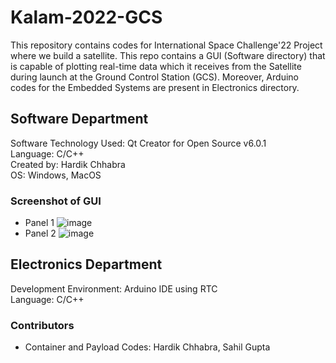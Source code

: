 # Kalam-2022-GCS
This repository contains codes for International Space Challenge'22 Project where we build a satellite. This repo contains a GUI (Software directory) that is capable of plotting real-time data which it receives from the Satellite during launch at the Ground Control Station (GCS). Moreover, Arduino codes for the Embedded Systems are present in Electronics directory.<br>
## Software Department
Software Technology Used: Qt Creator for Open Source v6.0.1 <br>
Language: C/C++ <br>
Created by: Hardik Chhabra <br>
OS: Windows, MacOS

### Screenshot of GUI

 - Panel 1
![image](https://user-images.githubusercontent.com/83291010/210073048-63119666-0aed-46f8-b6e1-0802d4b6d315.png)
 - Panel 2
![image](https://user-images.githubusercontent.com/83291010/210073171-f25baa1b-6285-442c-8b39-ac3e779b8ab9.png)

## Electronics Department
Development Environment: Arduino IDE using RTC <br>
Language: C/C++

### Contributors
 - Container and Payload Codes: Hardik Chhabra, Sahil Gupta
